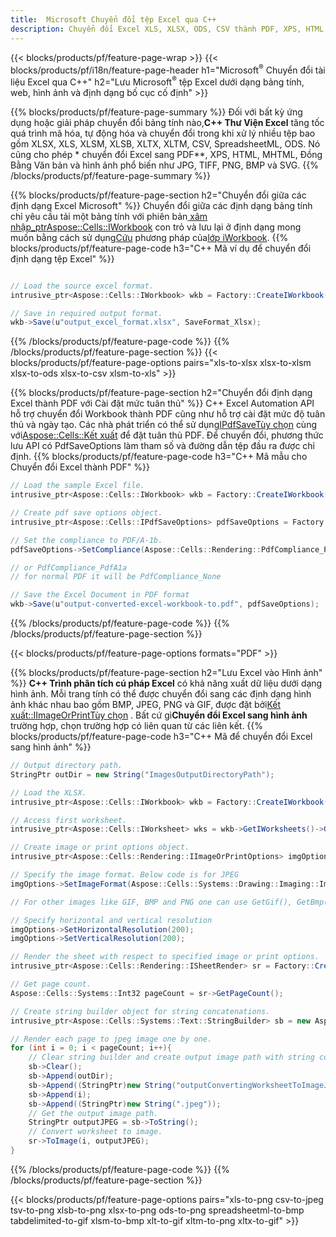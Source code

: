 ```yaml
---
title:  Microsoft Chuyển đổi tệp Excel qua C++
description: Chuyển đổi Excel XLS, XLSX, ODS, CSV thành PDF, XPS, HTML, JPEG và các định dạng khác chỉ với vài dòng mã C++.
---
```

{{< blocks/products/pf/feature-page-wrap >}}
{{< blocks/products/pf/i18n/feature-page-header h1="Microsoft<sup>&reg;</sup> Chuyển đổi tài liệu Excel qua C++" h2="Lưu Microsoft<sup>&reg;</sup> tệp Excel dưới dạng bảng tính, web, hình ảnh và định dạng bố cục cố định" >}}

{{% blocks/products/pf/feature-page-summary %}}
 Đối với bất kỳ ứng dụng hoặc giải pháp chuyển đổi bảng tính nào,**C++ Thư Viện Excel** tăng tốc quá trình mã hóa, tự động hóa và chuyển đổi trong khi xử lý nhiều tệp bao gồm XLSX, XLS, XLSM, XLSB, XLTX, XLTM, CSV, SpreadsheetML, ODS. Nó cũng cho phép * chuyển đổi Excel sang PDF**, XPS, HTML, MHTML, Đồng Bằng Văn bản và hình ảnh phổ biến như JPG, TIFF, PNG, BMP và SVG.
{{% /blocks/products/pf/feature-page-summary %}}

{{% blocks/products/pf/feature-page-section h2="Chuyển đổi giữa các định dạng Excel Microsoft" %}}
 Chuyển đổi giữa các định dạng bảng tính chỉ yêu cầu tải một bảng tính với phiên bản[ xâm nhập_ptr<Aspose::Cells::IWorkbook>](https://reference.aspose.com/cells/cpp/class/aspose.cells.i_workbook) con trỏ và lưu lại ở định dạng mong muốn bằng cách sử dụng[Cứu](https://reference.aspose.com/cells/cpp/class/aspose.cells.i_workbook#a9460f52a2dec8f4bf623a4905167d997) phương pháp của[lớp iWorkbook](https://reference.aspose.com/cells/cpp/class/aspose.cells.i_workbook).
{{% blocks/products/pf/feature-page-code h3="C++ Mã ví dụ để chuyển đổi định dạng tệp Excel" %}}

```cs

// Load the source excel format.
intrusive_ptr<Aspose::Cells::IWorkbook> wkb = Factory::CreateIWorkbook(u"src_excel_file.xls");

// Save in required output format.
wkb->Save(u"output_excel_format.xlsx", SaveFormat_Xlsx);

```
{{% /blocks/products/pf/feature-page-code %}}
{{% /blocks/products/pf/feature-page-section %}}
{{< blocks/products/pf/feature-page-options pairs="xls-to-xlsx xlsx-to-xlsm xlsx-to-ods xlsx-to-csv xlsm-to-xls" >}}


{{% blocks/products/pf/feature-page-section h2="Chuyển đổi định dạng Excel thành PDF với Cài đặt mức tuân thủ" %}}
 C++ Excel Automation API hỗ trợ chuyển đổi Workbook thành PDF cũng như hỗ trợ cài đặt mức độ tuân thủ và ngày tạo. Các nhà phát triển có thể sử dụng[IPdfSaveTùy chọn](https://reference.aspose.com/cells/cpp/class/aspose.cells.i_pdf_save_options) cùng với[Aspose::Cells::Kết xuất](https://reference.aspose.com/cells/cpp/namespace/aspose.cells.rendering) để đặt tuân thủ PDF. Để chuyển đổi, phương thức lưu API có PdfSaveOptions làm tham số và đường dẫn tệp đầu ra được chỉ định.
{{% blocks/products/pf/feature-page-code h3="C++ Mã mẫu cho Chuyển đổi Excel thành PDF" %}}

```cs
// Load the sample Excel file.
intrusive_ptr<Aspose::Cells::IWorkbook> wkb = Factory::CreateIWorkbook(u"sample-convert-excel-to.pdf");

// Create pdf save options object.
intrusive_ptr<Aspose::Cells::IPdfSaveOptions> pdfSaveOptions = Factory::CreateIPdfSaveOptions();

// Set the compliance to PDF/A-1b.
pdfSaveOptions->SetCompliance(Aspose::Cells::Rendering::PdfCompliance_PdfA1b);

// or PdfCompliance_PdfA1a 
// for normal PDF it will be PdfCompliance_None

// Save the Excel Document in PDF format
wkb->Save(u"output-converted-excel-workbook-to.pdf", pdfSaveOptions);


```
{{% /blocks/products/pf/feature-page-code %}}
{{% /blocks/products/pf/feature-page-section %}}

{{< blocks/products/pf/feature-page-options formats="PDF" >}}

{{% blocks/products/pf/feature-page-section h2="Lưu Excel vào Hình ảnh" %}}
**C++ Trình phân tích cú pháp Excel** có khả năng xuất dữ liệu dưới dạng hình ảnh. Mỗi trang tính có thể được chuyển đổi sang các định dạng hình ảnh khác nhau bao gồm BMP, JPEG, PNG và GIF, được đặt bởi[Kết xuất::IImageOrPrintTùy chọn](https://reference.aspose.com/cells/cpp/class/aspose.cells.rendering.i_image_or_print_options) . Bất cứ gì**Chuyển đổi Excel sang hình ảnh** trường hợp, chọn trường hợp có liên quan từ các liên kết.
{{% blocks/products/pf/feature-page-code h3="C++ Mã để chuyển đổi Excel sang hình ảnh" %}}

```cs
// Output directory path.
StringPtr outDir = new String("ImagesOutputDirectoryPath");

// Load the XLSX.
intrusive_ptr<Aspose::Cells::IWorkbook> wkb = Factory::CreateIWorkbook(u"source-excel-file.xlsx");

// Access first worksheet.
intrusive_ptr<Aspose::Cells::IWorksheet> wks = wkb->GetIWorksheets()->GetObjectByIndex(0);

// Create image or print options object.
intrusive_ptr<Aspose::Cells::Rendering::IImageOrPrintOptions> imgOptions = Factory::CreateIImageOrPrintOptions();

// Specify the image format. Below code is for JPEG
imgOptions->SetImageFormat(Aspose::Cells::Systems::Drawing::Imaging::ImageFormat::GetJpeg());

// For other images like GIF, BMP and PNG one can use GetGif(), GetBmp() and GetPng() respectively 

// Specify horizontal and vertical resolution
imgOptions->SetHorizontalResolution(200);
imgOptions->SetVerticalResolution(200);

// Render the sheet with respect to specified image or print options.
intrusive_ptr<Aspose::Cells::Rendering::ISheetRender> sr = Factory::CreateISheetRender(wks, imgOptions);

// Get page count.
Aspose::Cells::Systems::Int32 pageCount = sr->GetPageCount();

// Create string builder object for string concatenations.
intrusive_ptr<Aspose::Cells::Systems::Text::StringBuilder> sb = new Aspose::Cells::Systems::Text::StringBuilder();

// Render each page to jpeg image one by one.
for (int i = 0; i < pageCount; i++){
	// Clear string builder and create output image path with string concatenations.
	sb->Clear();
	sb->Append(outDir);
	sb->Append((StringPtr)new String("outputConvertingWorksheetToImageJPEG_"));
	sb->Append(i);
	sb->Append((StringPtr)new String(".jpeg"));
	// Get the output image path.
	StringPtr outputJPEG = sb->ToString();
	// Convert worksheet to image.
	sr->ToImage(i, outputJPEG);
}
```
{{% /blocks/products/pf/feature-page-code %}}
{{% /blocks/products/pf/feature-page-section %}}

{{< blocks/products/pf/feature-page-options pairs="xls-to-png csv-to-jpeg tsv-to-png xlsb-to-png xlsx-to-png ods-to-png spreadsheetml-to-bmp tabdelimited-to-gif xlsm-to-bmp xlt-to-gif xltm-to-png xltx-to-gif" >}}
